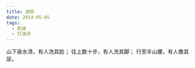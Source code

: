 ```yaml
---
title: 游观
date: 2014-05-05
tags:
  - 刺谑
  - 打油诗
---
```


山下泉水清，有人洗其脸；
往上数十步，有人洗其脚；<!--more-->
行至半山腰，有人撒其尿。
